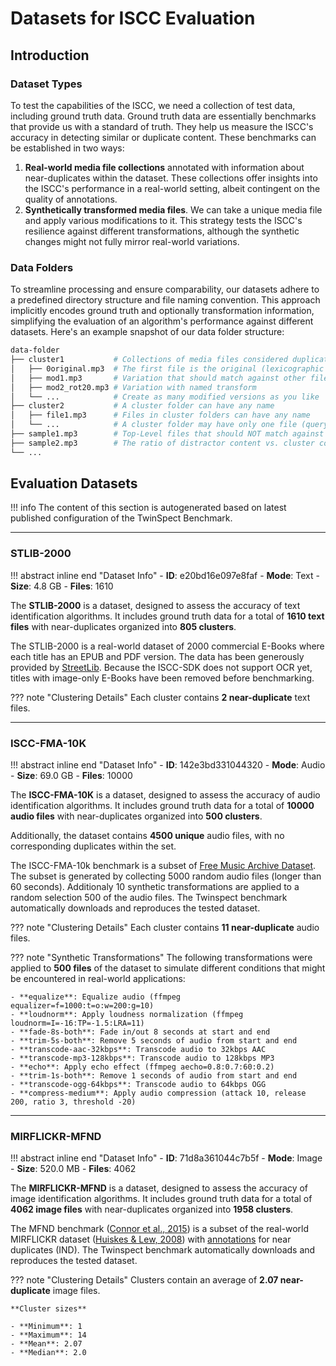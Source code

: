 # Datasets for ISCC Evaluation

## Introduction

### Dataset Types

To test the capabilities of the ISCC, we need a collection of test data, including ground truth
data. Ground truth data are essentially benchmarks that provide us with a standard of truth. They
help us measure the ISCC's accuracy in detecting similar or duplicate content. These benchmarks can
be established in two ways:

1. **Real-world media file collections** annotated with information about near-duplicates within the
   dataset. These collections offer insights into the ISCC's performance in a real-world setting,
   albeit contingent on the quality of annotations.
1. **Synthetically transformed media files**. We can take a unique media file and apply various
   modifications to it. This strategy tests the ISCC's resilience against different transformations,
   although the synthetic changes might not fully mirror real-world variations.

### Data Folders

To streamline processing and ensure comparability, our datasets adhere to a predefined directory
structure and file naming convention. This approach implicitly encodes ground truth and optionally
transformation information, simplifying the evaluation of an algorithm's performance against
different datasets. Here's an example snapshot of our data folder structure:

```bash
data-folder
├── cluster1           # Collections of media files considered duplicates
│   ├── 0original.mp3  # The first file is the original (lexicographic porder)
│   ├── mod1.mp3       # Variation that should match against other files in the cluster
│   ├── mod2_rot20.mp3 # Variation with named transform
│   └── ...            # Create as many modified versions as you like
├── cluster2           # A cluster folder can have any name
│   ├── file1.mp3      # Files in cluster folders can have any name
│   └── ...            # A cluster folder may have only one file (query with no match)
├── sample1.mp3        # Top-Level files that should NOT match against any other files
├── sample2.mp3        # The ratio of distractor content vs. cluster content is relevant for metrics
└── ...
```

## Evaluation Datasets

!!! info
    The content of this section is autogenerated based on latest published configuration of the
    TwinSpect Benchmark.

______________________________________________________________________

### STLIB-2000

!!! abstract inline end "Dataset Info"
    - **ID**: e20bd16e097e8faf
    - **Mode**: Text
    - **Size**: 4.8 GB
    - **Files**: 1610

The **STLIB-2000** is a dataset, designed to assess the accuracy of text identification algorithms.
It includes ground truth data for a total of **1610 text files** with near-duplicates organized into
**805 clusters**.

The STLIB-2000 is a real-world dataset of 2000 commercial E-Books where each title has an EPUB and
PDF version. The data has been generously provided by [StreetLib](https://www.streetlib.com/).
Because the ISCC-SDK does not support OCR yet, titles with image-only E-Books have been removed
before benchmarking.

??? note "Clustering Details"
    Each cluster contains **2 near-duplicate** text files.

______________________________________________________________________

### ISCC-FMA-10K

!!! abstract inline end "Dataset Info"
    - **ID**: 142e3bd331044320
    - **Mode**: Audio
    - **Size**: 69.0 GB
    - **Files**: 10000

The **ISCC-FMA-10K** is a dataset, designed to assess the accuracy of audio identification
algorithms. It includes ground truth data for a total of **10000 audio files** with near-duplicates
organized into **500 clusters**.

Additionally, the dataset contains **4500 unique** audio files, with no corresponding duplicates
within the set.

The ISCC-FMA-10k benchmark is a subset of
[Free Music Archive Dataset](https://doi.org/10.48550/arXiv.1612.01840). The subset is generated by
collecting 5000 random audio files (longer than 60 seconds). Additionaly 10 synthetic
transformations are applied to a random selection 500 of the audio files. The Twinspect benchmark
automatically downloads and reproduces the tested dataset.

??? note "Clustering Details"
    Each cluster contains **11 near-duplicate** audio files.

??? note "Synthetic Transformations"
    The following transformations were applied to **500 files** of the dataset to simulate different
    conditions that might be encountered in real-world applications:

    - **equalize**: Equalize audio (ffmpeg equalizer=f=1000:t=o:w=200:g=10)
    - **loudnorm**: Apply loudness normalization (ffmpeg loudnorm=I=-16:TP=-1.5:LRA=11)
    - **fade-8s-both**: Fade in/out 8 seconds at start and end
    - **trim-5s-both**: Remove 5 seconds of audio from start and end
    - **transcode-aac-32kbps**: Transcode audio to 32kbps AAC
    - **transcode-mp3-128kbps**: Transcode audio to 128kbps MP3
    - **echo**: Apply echo effect (ffmpeg aecho=0.8:0.7:60:0.2)
    - **trim-1s-both**: Remove 1 seconds of audio from start and end
    - **transcode-ogg-64kbps**: Transcode audio to 64kbps OGG
    - **compress-medium**: Apply audio compression (attack 10, release 200, ratio 3, threshold -20)

______________________________________________________________________

### MIRFLICKR-MFND

!!! abstract inline end "Dataset Info"
    - **ID**: 71d8a361044c7b5f
    - **Mode**: Image
    - **Size**: 520.0 MB
    - **Files**: 4062

The **MIRFLICKR-MFND** is a dataset, designed to assess the accuracy of image identification
algorithms. It includes ground truth data for a total of **4062 image files** with near-duplicates
organized into **1958 clusters**.

The MFND benchmark ([Connor et al., 2015](http://dx.doi.org/10.5220/0005359705650571)) is a subset
of the real-world MIRFLICKR dataset ([Huiskes & Lew, 2008](https://doi.org/10.1145/1460096.1460104))
with [annotations](http://www.mir-flickr-near-duplicates.appspot.com/) for near duplicates (IND).
The Twinspect benchmark automatically downloads and reproduces the tested dataset.

??? note "Clustering Details"
    Clusters contain an average of **2.07 near-duplicate** image files.

    **Cluster sizes**

    - **Minimum**: 1
    - **Maximum**: 14
    - **Mean**: 2.07
    - **Median**: 2.0
